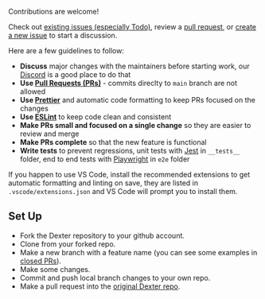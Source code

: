 Contributions are welcome!

Check out [existing issues (especially Todo)](https://github.com/orgs/DeXter-on-Radix/projects/1/views/1), review a [pull request](https://github.com/orgs/DeXter-on-Radix/projects/1/views/3), or [create a new issue](https://github.com/DeXter-on-Radix/website/issues/new) to start a discussion.

Here are a few guidelines to follow:

- **Discuss** major changes with the maintainers before starting work, our [Discord](https://discord.gg/Y44jqe2q2W) is a good place to do that
- **Use [Pull Requests (PRs)](https://docs.github.com/en/pull-requests)** - commits direclty to `main` branch are not allowed
- **Use [Prettier](https://prettier.io/)** and automatic code formatting to keep PRs focused on the changes
- **Use [ESLint](https://eslint.org/)** to keep code clean and consistent
- **Make PRs small and focused on a single change** so they are easier to review and merge
- **Make PRs complete** so that the new feature is functional
- **Write tests** to prevent regressions, unit tests with [Jest](https://jestjs.io/) in `__tests__` folder, end to end tests with [Playwright](https://playwright.dev/) in `e2e` folder

If you happen to use VS Code, install the recommended extensions to get automatic formatting and linting on save, they are listed in `.vscode/extensions.json` and VS Code will prompt you to install them.

## Set Up

- Fork the Dexter repository to your github account.
- Clone from your forked repo.
- Make a new branch with a feature name (you can see some examples in [closed PRs](https://github.com/DeXter-on-Radix/website/pulls?q=is%3Apr+is%3Aclosed)).
- Make some changes.
- Commit and push local branch changes to your own repo.
- Make a pull request into the [original Dexter repo](https://github.com/DeXter-on-Radix/website).
